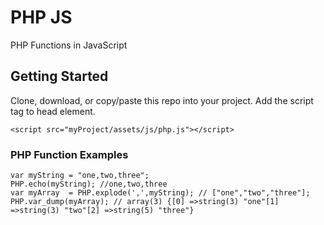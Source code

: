 # PHP JS

PHP Functions in JavaScript

## Getting Started

Clone, download, or copy/paste this repo into your project. Add the script tag to head element.

```
<script src="myProject/assets/js/php.js"></script>
```

### PHP Function Examples

```
var myString = "one,two,three";
PHP.echo(myString); //one,two,three
var myArray  = PHP.explode(',',myString); // ["one","two","three"];
PHP.var_dump(myArray); // array(3) {[0] =>string(3) "one"[1] =>string(3) "two"[2] =>string(5) "three"}
```



